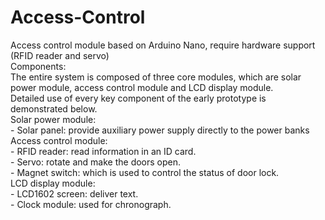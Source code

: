 # Access-Control
Access control module based on Arduino Nano, require hardware support (RFID reader and servo)<br>Components:<br>The entire system is composed of three core modules, which are solar power module, access control module and LCD display module.<br>Detailed use of every key component of the early prototype is demonstrated below.<br>Solar power module:&nbsp; <br>-&nbsp;Solar panel: provide auxiliary power supply directly to the power banks<br>Access control module:&nbsp; <br>-&nbsp;RFID reader: read information in an ID card.<br>-&nbsp;Servo: rotate and make the doors open.<br>-&nbsp;Magnet switch: which is used to control the status of door lock.<br>LCD display module:&nbsp; <br>-&nbsp;LCD1602 screen: deliver text.<br>-&nbsp;Clock module: used for chronograph.
